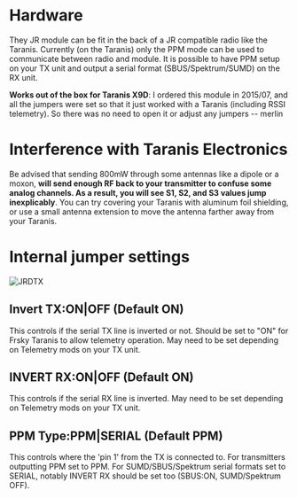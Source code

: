 # Hardware 

They JR module can be fit in the back of a JR compatible radio like the Taranis.
Currently (on the Taranis) only the PPM mode can be used to communicate between radio and module.
It is possible to have PPM setup on your TX unit and output a serial format (SBUS/Spektrum/SUMD) on the RX unit.

**Works out of the box for Taranis X9D**: I ordered this module in 2015/07, and all the jumpers were set so that it just worked with a Taranis (including RSSI telemetry). So there was no need to open it or adjust any jumpers -- merlin

# Interference with Taranis Electronics
Be advised that sending 800mW through some antennas like a dipole or a moxon, **will send enough RF back to your transmitter to confuse some analog channels. As a result, you will see S1, S2, and S3 values jump inexplicably**.
You can try covering your Taranis with aluminum foil shielding, or use a small antenna extension to move the antenna farther away from your Taranis.

# Internal jumper settings
![JRDTX](https://raw.githubusercontent.com/openLRSng/openLRSngWiki/master/images/Hawkeye_JRDTX.jpg)
## Invert TX:ON|OFF (Default ON)
This controls if the serial TX line is inverted or not. Should be set to "ON" for Frsky Taranis to allow telemetry operation. May need to be set depending on Telemetry mods on your TX unit.

## INVERT RX:ON|OFF (Default ON)
This controls if the serial RX line is inverted. May need to be set depending on Telemetry mods on your TX unit.

## PPM Type:PPM|SERIAL (Default PPM)
This controls where the 'pin 1' from the TX is connected to. For transmitters outputting PPM set to PPM. For SUMD/SBUS/Spektrum serial formats set to SERIAL, notably INVERT RX should be set too (SBUS:ON, SUMD/Spektrum OFF).